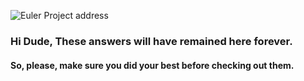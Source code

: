 <!-- background: #F7CAC9 -->

![Euler Project address](https://projecteuler.net/themes/20210213/logo_default.png)
### Hi Dude, These answers will have remained here forever.
#### So, please, make sure you did your best before checking out them.
